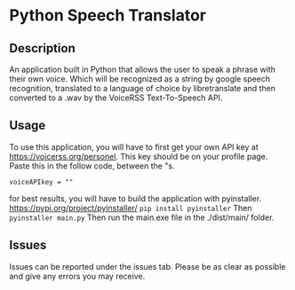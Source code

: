 # Python Speech Translator

## Description

An application built in Python that allows the user to speak a phrase with their own voice. Which will be recognized as a string by google speech recognition, translated to a language of choice by libretranslate and then converted to a .wav by the VoiceRSS Text-To-Speech API.

## Usage

To use this application, you will have to first get your own API key at https://voicerss.org/personel. This key should be on your profile page. Paste this in the follow code, between the "s.
```
voiceAPIkey = ""
```

for best results, you will have to build the application with pyinstaller.
https://pypi.org/project/pyinstaller/
```pip install pyinstaller```
Then
```pyinstaller main.py```
Then run the main.exe file in the ./dist/main/ folder.

## Issues

Issues can be reported under the issues tab. Please be as clear as possible and give any errors you may receive.